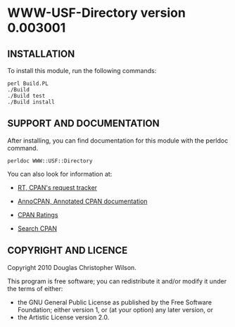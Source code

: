 WWW-USF-Directory version 0.003001
==================================

INSTALLATION
------------

To install this module, run the following commands:

    perl Build.PL
    ./Build
    ./Build test
    ./Build install

SUPPORT AND DOCUMENTATION
-------------------------

After installing, you can find documentation for this module with the
perldoc command.

    perldoc WWW::USF::Directory

You can also look for information at:

*   [RT, CPAN's request tracker](http://rt.cpan.org/NoAuth/Bugs.html?Dist=WWW-USF-Directory)

*   [AnnoCPAN, Annotated CPAN documentation](http://annocpan.org/dist/WWW-USF-Directory)

*   [CPAN Ratings](http://cpanratings.perl.org/d/WWW-USF-Directory)

*   [Search CPAN](http://search.cpan.org/dist/WWW-USF-Directory)

COPYRIGHT AND LICENCE
---------------------

Copyright 2010 Douglas Christopher Wilson.

This program is free software; you can redistribute it and/or modify it under
the terms of either:

*   the GNU General Public License as published by the Free Software Foundation;
    either version 1, or (at your option) any later version, or
*   the Artistic License version 2.0.
